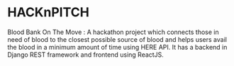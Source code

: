# HACKnPITCH
Blood Bank On The Move : A hackathon project which connects those in need of blood to the closest possible source of blood and helps users avail the blood in a minimum amount of time using HERE API. It has a backend in Django REST framework and frontend using ReactJS.
